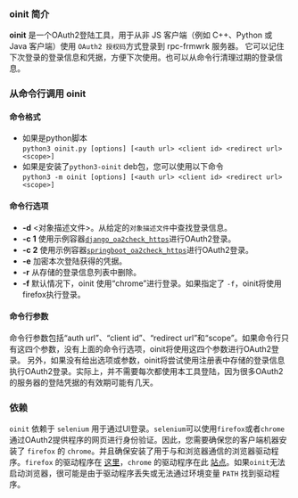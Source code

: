 ### oinit 简介
**oinit** 是一个OAuth2登陆工具，用于从非 JS 客户端（例如 C++、Python 或 Java 客户端）使用 `OAuth2 授权码`方式登录到 rpc-frmwrk 服务器。
它可以记住下次登录的登录信息和凭据，方便下次使用。也可以从命令行清理过期的登录信息。

### 从命令行调用 oinit
#### 命令格式
* 如果是python脚本    
`python3 oinit.py [options] [<auth url> <client id> <redirect url> <scope>]`
* 如果是安装了`python3-oinit` deb包，您可以使用以下命令   
`python3 -m oinit [options] [<auth url> <client id> <redirect url> <scope>]`
#### 命令行选项
* **-d** <对象描述文件>。从给定的`对象描述文件`中查找登录信息。
* **-c 1** 使用示例容器[`django_oa2check_https`](../rpc/security/README_cn.md#oauth2)进行OAuth2登录。
* **-c 2** 使用示例容器[`springboot_oa2check_https`](../../rpc/security/README_cn.md#oauth2)进行OAuth2登录。
* **-e** 加密本次登陆获得的凭据。
* **-r** 从存储的登录信息列表中删除。
* **-f** 默认情况下，oinit 使用“chrome”进行登录。如果指定了 `-f`，oinit将使用firefox执行登录。
#### 命令行参数
命令行参数包括“auth url”、“client id”、“redirect url”和“scope”。如果命令行只有这四个参数，没有上面的命令行选项，oinit将使用这四个参数进行OAuth2登录。
另外，如果没有给出选项或参数，oinit将尝试使用注册表中存储的登录信息执行OAuth2登录。实际上，并不需要每次都使用本工具登陆，因为很多OAuth2的服务器的登陆凭据的有效期可能有几天。

### 依赖
`oinit` 依赖于 `selenium` 用于通过UI登录。`selenium`可以使用`firefox`或者`chrome`通过OAuth2提供程序的网页进行身份验证。因此，您需要确保您的客户端机器安装了 `firefox` 的 `chrome`。并且确保安装了用于与和浏览器通信的浏览器驱动程序。`firefox` 的驱动程序在 [这里](https://github.com/mozilla/geckodriver/releases)，`chrome` 的驱动程序在此 [站点](https://developer.chrome.com/docs/chromedriver/downloads)。如果`oinit`无法启动浏览器，很可能是由于驱动程序丢失或无法通过环境变量 `PATH` 找到驱动程序。